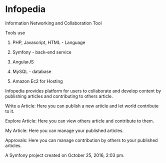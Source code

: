 Infopedia
============

Information Networking and Collaboration Tool


Tools use

1) PHP, Javascript, HTML - Language

2) Symfony - back-end service

3) AngularJS

4) MySQL - database

5) Amazon Ec2 for Hosting


Infopedia provides platform for users to collaborate and develop content by publishing articles and contributing to others article.


Write a Article: Here you can publish a new article and let world contribute to it.

Explore Article: Here you can view others article and contribute to them.

My Article: Here you can manage your published articles.

Approvals: Here you can manage contribution by others to your published articles.

A Symfony project created on October 25, 2016, 2:03 pm.
